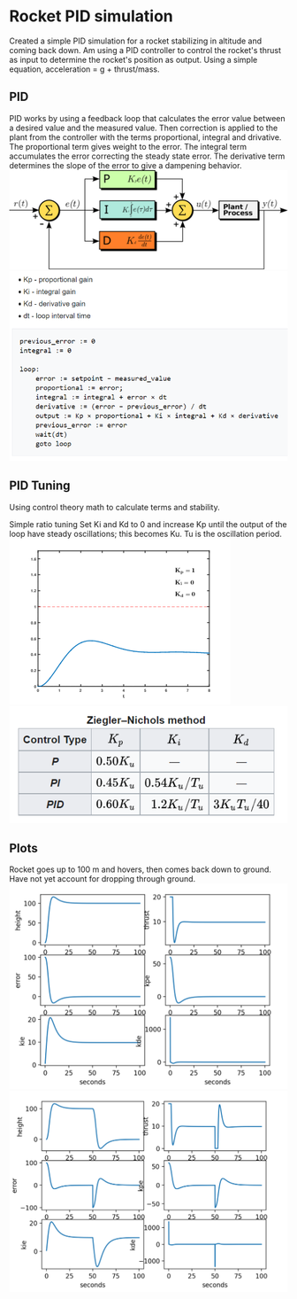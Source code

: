 # Rocket PID simulation
Created a simple PID simulation for a rocket stabilizing in altitude and coming back down. Am using a PID controller to control the rocket's thrust as input to determine the rocket's position as output. Using a simple equation, acceleration = g + thrust/mass.

## PID
PID works by using a feedback loop that calculates the error value between a desired value and the measured value. Then correction is applied to the plant from the controller with the terms proportional, integral and drivative. The proportional term gives weight to the error. The integral term accumulates the error correcting the steady state error. The derivative term determines the slope of the error to give a dampening behavior.\
![alt text](pics/PID_en.png)\
![alt text](pics/pseudo_code.PNG)

## PID Tuning
Using control theory math to calculate terms and stability.

Simple ratio tuning
Set Ki and Kd to 0 and increase Kp until the output of the loop have steady oscillations; this becomes Ku. Tu is the oscillation period.\
![alt text](pics/PID_Compensation_Animated.gif)\
![alt text](pics/ziegler_nichols.PNG)

## Plots
Rocket goes up to 100 m and hovers, then comes back down to ground. Have not yet account for dropping through ground.\
![alt text](pics/rocket_up.PNG)\
![alt text](pics/rocket_up_down.PNG)

